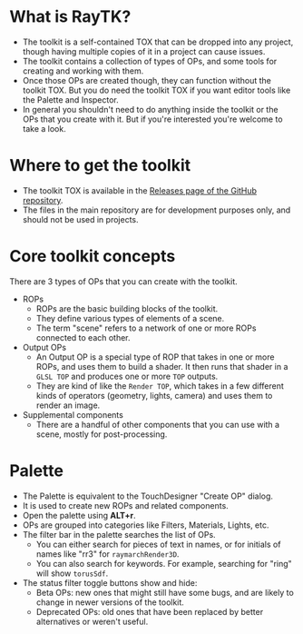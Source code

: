 # What is RayTK?

- The toolkit is a self-contained TOX that can be dropped into any project, though having multiple copies of it in a project can cause issues.
- The toolkit contains a collection of types of OPs, and some tools for creating and working with them.
- Once those OPs are created though, they can function without the toolkit TOX. But you do need the toolkit TOX if you want editor tools like the Palette and Inspector.
- In general you shouldn't need to do anything inside the toolkit or the OPs that you create with it. But if you're interested you're welcome to take a look.

# Where to get the toolkit

- The toolkit TOX is available in the [Releases page of the GitHub repository](https://github.com/t3kt/raytk/releases).
- The files in the main repository are for development purposes only, and should not be used in projects.

# Core toolkit concepts

There are 3 types of OPs that you can create with the toolkit.

- ROPs
    - ROPs are the basic building blocks of the toolkit.
    - They define various types of elements of a scene.
    - The term "scene" refers to a network of one or more ROPs connected to each other.
- Output OPs
    - An Output OP is a special type of ROP that takes in one or more ROPs, and uses them to build a shader. It then runs that shader in a `GLSL TOP` and produces one or more `TOP` outputs.
    - They are kind of like the `Render TOP`, which takes in a few different kinds of operators (geometry, lights, camera) and uses them to render an image.
- Supplemental components
    - There are a handful of other components that you can use with a scene, mostly for post-processing.

# Palette

- The Palette is equivalent to the TouchDesigner "Create OP" dialog.
- It is used to create new ROPs and related components.
- Open the palette using **ALT+r**.
- OPs are grouped into categories like Filters, Materials, Lights, etc.
- The filter bar in the palette searches the list of OPs.
    - You can either search for pieces of text in names, or for initials of names like "rr3" for `raymarchRender3D`.
    - You can also search for keywords. For example, searching for "ring" will show `torusSdf`.
- The status filter toggle buttons show and hide:
    - Beta OPs: new ones that might still have some bugs, and are likely to change in newer versions of the toolkit.
    - Deprecated OPs: old ones that have been replaced by better alternatives or weren't useful.
